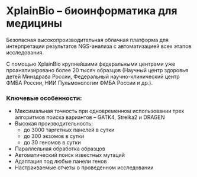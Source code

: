 # XplainBio &ndash; биоинформатика для медицины

Безопасная высокопроизводительная облачная платформа для интерпретации результатов NGS-анализа с автоматизацией всех этапов исследования.

С помощью XplainBio крупнейшими федеральными центрами уже проанализировано более 20 тысяч образцов (Научный центр здоровья детей Минздрава России, Федеральный научно-клинический центр ФМБА России, НИИ Пульмонологии ФМБА России и др.).

### Ключевые особенности:

* Максимальная точность при одновременном использовании трех алгоритмов поиска вариантов &ndash; GATK4, Strelka2 и DRAGEN
* Высокая производительность:
  - до 3000 таргетных панелей в сутки
  - до 300 экзомов в сутки
  - до 30 геномов в сутки
* Параллельная обработка образцов
* Автоматический поиск известных мутаций
* Адаптация под любые панели генов
* Настраиваемые отчеты о проведенном исследовании